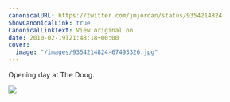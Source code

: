 ```yaml
---
canonicalURL: https://twitter.com/jmjordan/status/9354214824
ShowCanonicalLink: true
CanonicalLinkText: View original on
date: 2010-02-19T21:48:18+00:00
cover:
  image: "/images/9354214824-67493326.jpg"
---
```

Opening day at The Doug.

![](/images/9354214824-67493326.jpg)
